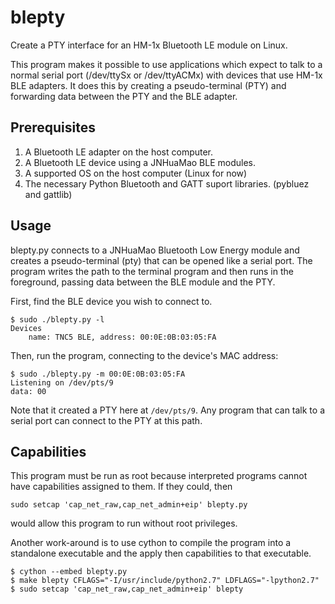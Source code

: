 # blepty
Create a PTY interface for an HM-1x Bluetooth LE module on Linux.

This program makes it possible to use applications which expect to
talk to a normal serial port (/dev/ttySx or /dev/ttyACMx) with
devices that use HM-1x BLE adapters.  It does this by creating
a pseudo-terminal (PTY) and forwarding data between the PTY and
the BLE adapter.

## Prerequisites

1. A Bluetooth LE adapter on the host computer.
2. A Bluetooth LE device using a JNHuaMao BLE modules.
3. A supported OS on the host computer (Linux for now)
4. The necessary Python Bluetooth and GATT suport libraries.
   (pybluez and gattlib)

## Usage

blepty.py connects to a JNHuaMao Bluetooth Low Energy module and
creates a pseudo-terminal (pty) that can be opened like a serial
port.  The program writes the path to the terminal program and then
runs in the foreground, passing data between the BLE module and
the PTY.

First, find the BLE device you wish to connect to.

    $ sudo ./blepty.py -l
    Devices
        name: TNC5 BLE, address: 00:0E:0B:03:05:FA

Then, run the program, connecting to the device's MAC address:

    $ sudo ./blepty.py -m 00:0E:0B:03:05:FA
    Listening on /dev/pts/9
    data: 00

Note that it created a PTY here at `/dev/pts/9`.  Any program that
can talk to a serial port can connect to the PTY at this path.

## Capabilities

This program must be run as root because interpreted programs
cannot have capabilities assigned to them.  If they could, then

    sudo setcap 'cap_net_raw,cap_net_admin+eip' blepty.py 

would allow this program to run without root privileges.

Another work-around is to use cython to compile the program into a
standalone executable and the apply then capabilities to that
executable.

    $ cython --embed blepty.py 
    $ make blepty CFLAGS="-I/usr/include/python2.7" LDFLAGS="-lpython2.7"
    $ sudo setcap 'cap_net_raw,cap_net_admin+eip' blepty
